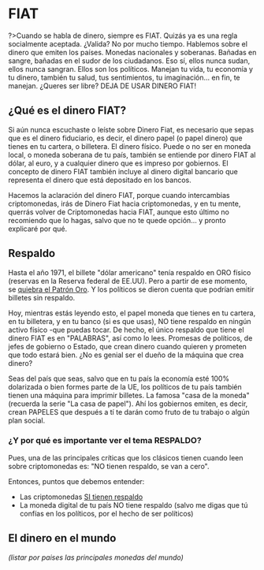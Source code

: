 # FIAT

?>Cuando se habla de dinero, siempre es FIAT. Quizás ya es una regla socialmente aceptada. ¿Valida? No por mucho tiempo. Hablemos sobre el dinero que emiten los países. Monedas nacionales y soberanas. Bañadas en sangre, bañadas en el sudor de los ciudadanos. Eso sí, ellos nunca sudan, ellos nunca sangran. Ellos son los políticos. Manejan tu vida, tu economía y tu dinero, también tu salud, tus sentimientos, tu imaginación... en fin, te manejan. ¿Queres ser libre? DEJA DE USAR DINERO FIAT!


## ¿Qué es el dinero FIAT?
Si aún nunca escuchaste o leíste sobre Dinero Fiat, es necesario que sepas que es el dinero fiduciario, es decir, el dinero papel (o papel dinero) que tienes en tu cartera, o billetera. El dinero físico. Puede o no ser en moneda local, o moneda soberana de tu país, también se entiende por dinero FIAT al dólar, al euro, y a cualquier dinero que es impreso por gobiernos. El concepto de dinero FIAT también incluye al dinero digital bancario que representa el dinero que está depositado en los bancos.

Hacemos la aclaración del dinero FIAT, porque cuando intercambias criptomonedas, irás de Dinero Fiat hacia criptomonedas, y en tu mente, querrás volver de Criptomonedas hacia FIAT, aunque esto último no recomiendo que lo hagas, salvo que no te quede opción... y pronto explicaré por qué.

## Respaldo

Hasta el año 1971, el billete "dólar americano" tenía respaldo en ORO físico (reservas en la Reserva federal de EE.UU). Pero a partir de ese momento, se [quiebra el Patrón Oro](/docs/c/oro.md). Y los políticos se dieron cuenta que podrían emitir billetes sin respaldo.

Hoy, mientras estás leyendo esto, el papel moneda que tienes en tu cartera, en tu billetera, y en tu banco (si es que usas), NO tiene respaldo en ningún activo físico -que puedas tocar. De hecho, el único respaldo que tiene el dinero FIAT es en "PALABRAS", así como lo lees. Promesas de políticos, de jefes de gobierno o Estado, que crean dinero cuando quieren y prometen que todo estará bien. ¿No es genial ser el dueño de la máquina que crea dinero?

Seas del país que seas, salvo que en tu país la economía esté 100% dolarizada o bien formes parte de la UE, los políticos de tu país también tienen una máquina para imprimir billetes. La famosa "casa de la moneda" (recuerda la serie "La casa de papel"). Ahí los gobiernos emiten, es decir, crean PAPELES que después a tí te darán como fruto de tu trabajo o algún plan social.

### ¿Y por qué es importante ver el tema RESPALDO?
Pues, una de las principales críticas que los clásicos tienen cuando leen sobre criptomonedas es: "NO tienen respaldo, se van a cero".

Entonces, puntos que debemos entender:
- Las criptomonedas [SI tienen respaldo](../intro.md#respaldo)
- La moneda digital de tu país NO tiene respaldo (salvo me digas que tú confías en los políticos, por el hecho de ser políticos)



## El dinero en el mundo

_(listar por paises las principales monedas del mundo)_